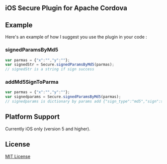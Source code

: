 ## iOS  Secure Plugin for Apache Cordova 



## Example

Here's an example of how I suggest you use the plugin in your code :

### signedParamsByMd5
```js
var parmas = {"x":"","y":""};
var signedStr = Secure.signedParamsByMd5(parmas);
// signedStr is a string if sign success
```

### addMd5SignToParma
```js
var parmas = {"x":"","y":""};
var signedparams = Secure.signedParamsByMd5(parmas);
// signedparams is dictionary by params add {"sign_type":"md5","sign":signadStr}
```

## Platform Support

Currently iOS only (version 5 and higher).

## License

[MIT License](http://ilee.mit-license.org)
